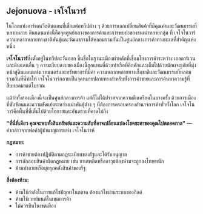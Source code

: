 ## **Jejonuova \- เจโจโนวาร์** 

ในโลกแห่งอาร์เดนวีลดินแดนที่เชื่อมต่อทวีปต่าง ๆ ด้วยการแลกเปลี่ยนสินค้าที่มีคุณค่าและวัฒนธรรมที่หลากหลาย ดินแดนแห่งนี้คือจุดศูนย์กลางของการค้าและการพบปะของชนเผ่าหลายกลุ่ม ที่ เจโจโนวาร์ ความหลากหลายทางชาติพันธุ์และวัฒนธรรมได้หลอมรวมกันเป็นศูนย์กลางการค้าทางทะเลที่สำคัญแห่งหนึ่ง

**เจโจโนวาร์**ซึ่งตั้งอยู่ในทวีปตะวันออก ขึ้นชื่อในฐานะเมืองท่าหลักที่เชื่อมโยงการค้าระหว่าง เอลดาร์เวนและดินแดนอื่น ๆ ความเงียบสงบของเมืองนี้ถูกแทนที่ด้วยท่าเรือที่คึกคักและเต็มไปด้วยนักผจญภัยที่มุ่งหน้าสู่ดินแดนแห่งเวทมนตร์และทรัพยากรที่มีค่า ความหลากหลายทางเชื้อชาติและวัฒนธรรมที่หลอมรวมกันที่นี่ทำให้ เจโจโนวาร์กลายเป็นจุดหมายปลายทางสำหรับทั้งการค้าขายและการค้นหาความรู้ที่สืบทอดมาแต่โบราณ

แม้ว่าทั้งสองเมืองนี้จะเป็นศูนย์กลางการค้า แต่ก็ไม่ได้ปราศจากความตึงเครียดในบางครั้ง ด้วยการเมืองที่ซับซ้อนและความขัดแย้งระหว่างเผ่าพันธุ์ต่าง ๆ ที่ต้องการครอบครองอำนาจการค้าทั่วทั้งโลก เจโจโนวาร์คือพื้นที่ที่เต็มไปด้วยโอกาสและอันตรายที่คาดไม่ถึง

**"ที่นี่ที่เดียว คุณจะพบทั้งสินทรัพย์และความลับที่อาจเปลี่ยนแปลงโชคชะตาของคุณไปตลอดกาล"** — คำกล่าวจากพ่อค้าผู้ชำนาญการแห่ง เจโจโนวาห์

**กฎหมาย:**

* การค้าขายต้องปฏิบัติตามกฎระเบียบของรัฐและได้รับอนุญาต  
* การลักลอบสินค้าผิดกฎหมาย เช่น ยาเสพติดหรืออาวุธต้องห้ามจะถูกลงโทษหนัก  
* ห้ามทำลายหรือบุกรุกคลังสินค้าของรัฐ

**สิ่งต้องห้าม:**

* ห้ามใช้กำลังในการแก้ไขปัญหาในตลาด ต้องแก้ไขผ่านระบบของกิลด์  
* ห้ามใช้เวทย์มนต์ในเขตการค้า  
* ไม่ควรบินในเขตเมือง